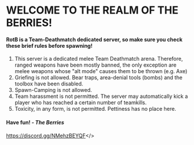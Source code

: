 # WELCOME TO THE REALM OF THE BERRIES!

#### RotB is a Team-Deathmatch dedicated server, so make sure you check these brief rules before spawning!

1) This server is a dedicated melee Team Deathmatch arena. Therefore, ranged weapons have been mostly banned, the only exception are melee weapons whose "alt mode" causes them to be thrown (e.g. Axe)
2) Griefing is not allowed. Bear traps, area-denial tools (bombs) and the toolbox have been disabled.
3) Spawn-Camping is not allowed.
4) Team harassment is not permitted. The server may automatically kick a player who has reached a certain number of teamkills.
5) Toxicity, in any form, is not permitted. Pettiness has no place here.

#### Have fun! *- The Berries*

<a id="Join our discord:">https://discord.gg/NMehzBEYQF</>
